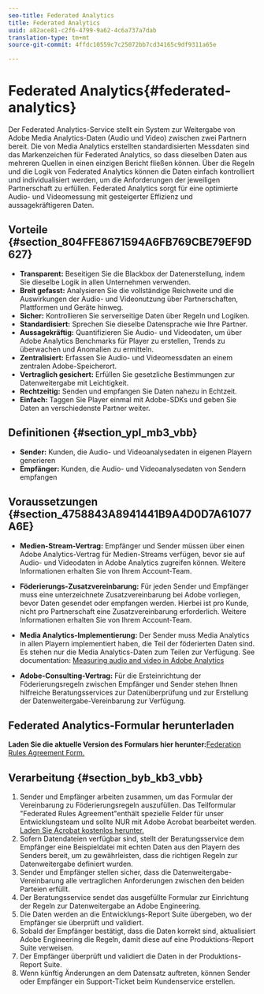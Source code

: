 ```yaml
---
seo-title: Federated Analytics
title: Federated Analytics
uuid: a82ace81-c2f6-4799-9a62-4c6a737a7dab
translation-type: tm+mt
source-git-commit: 4ffdc10559c7c25072bb7cd34165c9df9311a65e

---
```



# Federated Analytics{#federated-analytics}

Der Federated Analytics-Service stellt ein System zur Weitergabe von Adobe Media Analytics-Daten (Audio und Video) zwischen zwei Partnern bereit. Die von Media Analytics erstellten standardisierten Messdaten sind das Markenzeichen für Federated Analytics, so dass dieselben Daten aus mehreren Quellen in einen einzigen Bericht fließen können. Über die Regeln und die Logik von Federated Analytics können die Daten einfach kontrolliert und individualisiert werden, um die Anforderungen der jeweiligen Partnerschaft zu erfüllen. Federated Analytics sorgt für eine optimierte Audio- und Videomessung mit gesteigerter Effizienz und aussagekräftigeren Daten.

## Vorteile {#section_804FFE8671594A6FB769CBE79EF9D627}

* **Transparent:** Beseitigen Sie die Blackbox der Datenerstellung, indem Sie dieselbe Logik in allen Unternehmen verwenden.
* **Breit gefasst:** Analysieren Sie die vollständige Reichweite und die Auswirkungen der Audio- und Videonutzung über Partnerschaften, Plattformen und Geräte hinweg.
* **Sicher:** Kontrollieren Sie serverseitige Daten über Regeln und Logiken.
* **Standardisiert:** Sprechen Sie dieselbe Datensprache wie Ihre Partner.
* **Aussagekräftig:** Quantifizieren Sie Audio- und Videodaten, um über Adobe Analytics Benchmarks für Player zu erstellen, Trends zu überwachen und Anomalien zu ermitteln.
* **Zentralisiert:** Erfassen Sie Audio- und Videomessdaten an einem zentralen Adobe-Speicherort.
* **Vertraglich gesichert:** Erfüllen Sie gesetzliche Bestimmungen zur Datenweitergabe mit Leichtigkeit.
* **Rechtzeitig:** Senden und empfangen Sie Daten nahezu in Echtzeit.
* **Einfach:** Taggen Sie Player einmal mit Adobe-SDKs und geben Sie Daten an verschiedenste Partner weiter.

## Definitionen {#section_ypl_mb3_vbb}

* **Sender:** Kunden, die Audio- und Videoanalysedaten in eigenen Playern generieren
* **Empfänger:** Kunden, die Audio- und Videoanalysedaten von Sendern empfangen

## Voraussetzungen {#section_4758843A8941441B9A4D0D7A61077A6E}

* **Medien-Stream-Vertrag:** Empfänger und Sender müssen über einen Adobe Analytics-Vertrag für Medien-Streams verfügen, bevor sie auf Audio- und Videodaten in Adobe Analytics zugreifen können. Weitere Informationen erhalten Sie von Ihrem Account-Team.
* **Föderierungs-Zusatzvereinbarung:** Für jeden Sender und Empfänger muss eine unterzeichnete Zusatzvereinbarung bei Adobe vorliegen, bevor Daten gesendet oder empfangen werden. Hierbei ist pro Kunde, nicht pro Partnerschaft eine Zusatzvereinbarung erforderlich. Weitere Informationen erhalten Sie von Ihrem Account-Team.
* **Media Analytics-Implementierung:** Der Sender muss Media Analytics in allen Playern implementiert haben, die Teil der föderierten Daten sind. Es stehen nur die Media Analytics-Daten zum Teilen zur Verfügung. See documentation: [Measuring audio and video in Adobe Analytics](/help/media-overview.md)

* **Adobe-Consulting-Vertrag:** Für die Ersteinrichtung der Föderierungsregeln zwischen Empfänger und Sender stehen Ihnen hilfreiche Beratungsservices zur Datenüberprüfung und zur Erstellung der Datenweitergabe-Vereinbarung zur Verfügung.

## Federated Analytics-Formular herunterladen

**Laden Sie die aktuelle Version des Formulars hier herunter:**[Federation Rules Agreement Form.](/assets/federated_analytics_form.pdf)

## Verarbeitung {#section_byb_kb3_vbb}

1. Sender und Empfänger arbeiten zusammen, um das Formular der Vereinbarung zu Föderierungsregeln auszufüllen. Das Teilformular "Federated Rules Agreement"enthält spezielle Felder für unser Entwicklungsteam und sollte NUR mit Adobe Acrobat bearbeitet werden. [Laden Sie Acrobat kostenlos herunter.](https://get.adobe.com/reader/)
1. Sofern Datendateien verfügbar sind, stellt der Beratungsservice dem Empfänger eine Beispieldatei mit echten Daten aus den Playern des Senders bereit, um zu gewährleisten, dass die richtigen Regeln zur Datenweitergabe definiert wurden.
1. Sender und Empfänger stellen sicher, dass die Datenweitergabe-Vereinbarung alle vertraglichen Anforderungen zwischen den beiden Parteien erfüllt.
1. Der Beratungsservice sendet das ausgefüllte Formular zur Einrichtung der Regeln zur Datenweitergabe an Adobe Engineering.
1. Die Daten werden an die Entwicklungs-Report Suite übergeben, wo der Empfänger sie überprüft und validiert.
1. Sobald der Empfänger bestätigt, dass die Daten korrekt sind, aktualisiert Adobe Engineering die Regeln, damit diese auf eine Produktions-Report Suite verweisen.
1. Der Empfänger überprüft und validiert die Daten in der Produktions-Report Suite.
1. Wenn künftig Änderungen an dem Datensatz auftreten, können Sender oder Empfänger ein Support-Ticket beim Kundenservice erstellen.

